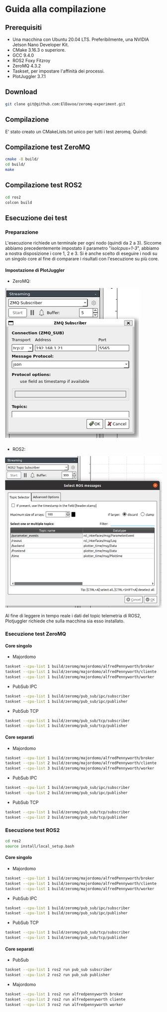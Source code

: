 # Guida alla compilazione
## Prerequisiti
- Una macchina con Ubuntu 20.04 LTS. Preferibilmente, una NVIDIA Jetson Nano Developer Kit.
- CMake 3.16.3 o superiore.
- GCC 9.4.0
- ROS2 Foxy Fitzroy
- ZeroMQ 4.3.2
- Taskset, per impostare l'affinità dei processi.
- PlotJuggler 3.7.1

## Download
```sh
git clone git@github.com:ElDavoo/zeromq-experiment.git
```

## Compilazione
E' stato creato un CMakeLists.txt unico per tutti i test zeromq. Quindi:
## Compilazione test ZeroMQ
```sh
cmake -B build/
cd build/
make
```
## Compilazione test ROS2
```sh
cd ros2
colcon build
```
## Esecuzione dei test
### Preparazione
L'esecuzione richiede un terminale per ogni nodo (quindi da 2 a 3).
Siccome abbiamo precedentemente impostato il parametro "*isolcpus=1-3*",
abbiamo a nostra disposizione i core 1, 2 e 3.
Si è anche scelto di eseguire i nodi su un singolo core al fine di comparare i risultati con l'esecuzione su più core.
#### Impostazione di PlotJuggler
- ZeroMQ:  

![Plotjuggler con ZeroMQ](plotj1.png)
- ROS2:

![Plotjuggler con ROS2](plotj2.png)

Al fine di leggere in tempo reale i dati del topic telemetria di ROS2, Plotjuggler richiede che sulla macchina sia esso installato. 


### Esecuzione test ZeroMQ
#### Core singolo
- Majordomo
```sh
taskset --cpu-list 1 build/zeromq/majordomo/alfredPennyworth/broker
taskset --cpu-list 1 build/zeromq/majordomo/alfredPennyworth/cliente
taskset --cpu-list 1 build/zeromq/majordomo/alfredPennyworth/worker
```
- PubSub IPC
```sh
taskset --cpu-list 1 build/zeromq/pub_sub/ipc/subscriber
taskset --cpu-list 1 build/zeromq/pub_sub/ipc/publisher
```
- PubSub TCP
```sh
taskset --cpu-list 1 build/zeromq/pub_sub/tcp/subscriber
taskset --cpu-list 1 build/zeromq/pub_sub/tcp/publisher
```
#### Core separati
- Majordomo
```sh
taskset --cpu-list 1 build/zeromq/majordomo/alfredPennyworth/broker
taskset --cpu-list 2 build/zeromq/majordomo/alfredPennyworth/cliente
taskset --cpu-list 3 build/zeromq/majordomo/alfredPennyworth/worker
```
- PubSub IPC
```sh
taskset --cpu-list 1 build/zeromq/pub_sub/ipc/subscriber
taskset --cpu-list 2 build/zeromq/pub_sub/ipc/publisher
```
- PubSub TCP
```sh
taskset --cpu-list 1 build/zeromq/pub_sub/tcp/subscriber
taskset --cpu-list 2 build/zeromq/pub_sub/tcp/publisher
```
### Esecuzione test ROS2
```sh
cd ros2
source install/local_setup.bash
```
#### Core singolo
- Majordomo
```sh
taskset --cpu-list 1 build/zeromq/majordomo/alfredPennyworth/broker
taskset --cpu-list 1 build/zeromq/majordomo/alfredPennyworth/cliente
taskset --cpu-list 1 build/zeromq/majordomo/alfredPennyworth/worker
```
- PubSub IPC
```sh
taskset --cpu-list 1 build/zeromq/pub_sub/ipc/subscriber
taskset --cpu-list 1 build/zeromq/pub_sub/ipc/publisher
```
- PubSub TCP
```sh
taskset --cpu-list 1 build/zeromq/pub_sub/tcp/subscriber
taskset --cpu-list 1 build/zeromq/pub_sub/tcp/publisher
```
#### Core separati
- PubSub
```sh
taskset --cpu-list 1 ros2 run pub_sub subscriber
taskset --cpu-list 2 ros2 run pub_sub publisher
```
- Majordomo
```sh
taskset --cpu-list 1 ros2 run alfredpennyworth broker
taskset --cpu-list 2 ros2 run alfredpennyworth cliente
taskset --cpu-list 3 ros2 run alfredpennyworth worker
```
